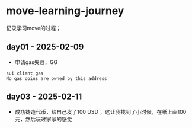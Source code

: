 # move-learning-journey
记录学习move的过程；

## day01 - 2025-02-09

* 申请gas失败，GG

```
sui client gas 
No gas coins are owned by this address
```

## day03 - 2025-02-11

* 成功铸造代币，给自己发了100 USD ，这让我找到了小时候，在纸上画100元，然后玩过家家的感觉